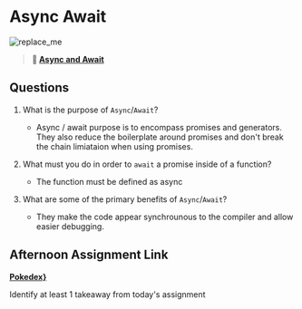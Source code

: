 # Async Await

![replace_me](https://codeworks.blob.core.windows.net/public/assets/img/illustrations/placeholder.svg)

> **📖 [Async and Await](https://codeworksacademy.com/fs-student-guide/resources/wk4/03-Async-Await)**

## Questions

1. What is the purpose of `Async`/`Await`?

   - Async / await purpose is to encompass promises and generators. They also reduce the boilerplate around promises and don't break the chain limiataion when using promises.

2. What must you do in order to `await` a promise inside of a function?
   - The function must be defined as async
3. What are some of the primary benefits of `Async`/`Await`?
   - They make the code appear synchrounous to the compiler and allow easier debugging.

## Afternoon Assignment Link

**[Pokedex}](https://github.com/gp3r3z/pokeDex)**

Identify at least 1 takeaway from today's assignment

